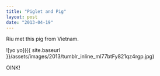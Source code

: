 ```yaml
---
title: "Piglet and Pig"
layout: post
date: "2013-04-19"
---
```


Riu met this pig from Vietnam.

![yo yo]({{ site.baseurl }}/assets/images/2013/tumblr_inline_ml77btFy821qz4rgp.jpg)

OINK!
